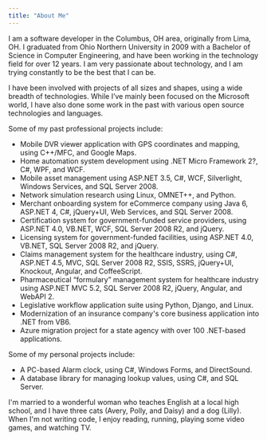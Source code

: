 ```yaml
---
title: "About Me"
---
```


I am a software developer in the Columbus, OH area, originally from Lima, OH. I graduated from Ohio Northern University in 2009 with a Bachelor of Science in Computer Engineering, and have been working in the technology field for over 12 years. I am very passionate about technology, and I am trying constantly to be the best that I can be.

I have been involved with projects of all sizes and shapes, using a wide breadth of technologies. While I’ve mainly been focused on the Microsoft world, I have also done some work in the past with various open source technologies and languages.

Some of my past professional projects include:

* Mobile DVR viewer application with GPS coordinates and mapping, using C++/MFC, and Google Maps.
* Home automation system development using .NET Micro Framework 2?, C#, WPF, and WCF.
* Mobile asset management using ASP.NET 3.5, C#, WCF, Silverlight, Windows Services, and SQL Server 2008.
* Network simulation research using Linux, OMNET++, and Python.
* Merchant onboarding system for eCommerce company using Java 6, ASP.NET 4, C#, jQuery+UI, Web Services, and SQL Server 2008.
* Certification system for government-funded service providers, using ASP.NET 4.0, VB.NET, WCF, SQL Server 2008 R2, and jQuery.
* Licensing system for government-funded facilities, using ASP.NET 4.0, VB.NET, SQL Server 2008 R2, and jQuery.
* Claims management system for the healthcare industry, using C#, ASP.NET 4.5, MVC, SQL Server 2008 R2, SSIS, SSRS, jQuery+UI, Knockout, Angular, and CoffeeScript.
* Pharmaceutical “formulary” management system for healthcare industry using ASP.NET MVC 5.2, SQL Server 2008 R2, jQuery, Angular, and WebAPI 2.
* Legislative workflow application suite using Python, Django, and Linux.
* Modernization of an insurance company's core business application into .NET from VB6.
* Azure migration project for a state agency with over 100 .NET-based applications.

Some of my personal projects include:

* A PC-based Alarm clock, using C#, Windows Forms, and DirectSound.
* A database library for managing lookup values, using C#, and SQL Server.

I'm married to a wonderful woman who teaches English at a local high school, and I have three cats (Avery, Polly, and Daisy) and a dog (Lilly). When I'm not writing code, I enjoy reading, running, playing some video games, and watching TV.